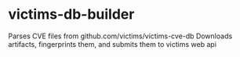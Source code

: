 # victims-db-builder

Parses CVE files from github.com/victims/victims-cve-db
Downloads artifacts, fingerprints them, and submits them to victims web api
